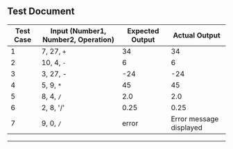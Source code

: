 ## Test Document

| Test Case | Input (Number1, Number2, Operation) | Expected Output | Actual Output | 
|-----------|--------------------------------------|-----------------|---------------|
| 1 | 7, 27, `+` | 34 | 34 | 
| 2 | 10, 4, `-` | 6 | 6 |
| 3 | 3, 27, - | -24 | -24 |
| 4 | 5, 9, `*` | 45 | 45 | 
| 5 | 8, 4, `/` | 2.0 | 2.0 |
| 6 | 2, 8, '/' | 0.25 | 0.25|
| 7 | 9, 0, `/` | error | Error message displayed | 
---
